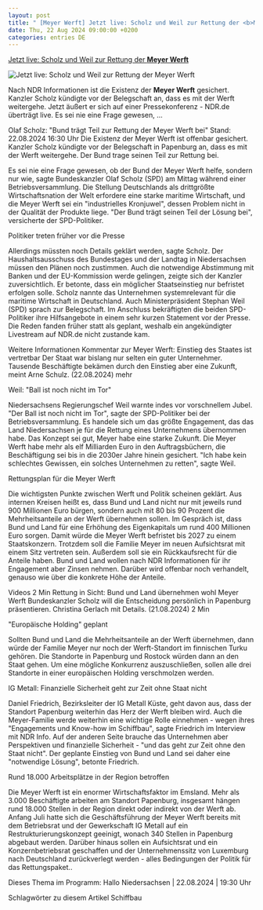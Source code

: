```yaml
---
layout: post
title: " [Meyer Werft] Jetzt live: Scholz und Weil zur Rettung der <b>Meyer Werft</b>"
date: Thu, 22 Aug 2024 09:00:00 +0200
categories: entries DE
---
```

[Jetzt live: Scholz und Weil zur Rettung der <b>Meyer Werft</b>](https://www.ndr.de/nachrichten/niedersachsen/osnabrueck_emsland/Jetzt-live-Scholz-und-Weil-zur-Rettung-der-Meyer-Werft,meyerwerft1802.html)

![Jetzt live: Scholz und Weil zur Rettung der <b>Meyer Werft</b>](https://www.ndr.de/nachrichten/niedersachsen/oldenburg_ostfriesland/meyerwerft1822_v-contentxl.jpg)

Nach NDR Informationen ist die Existenz der <b>Meyer Werft</b> gesichert. Kanzler Scholz kündigte vor der Belegschaft an, dass es mit der Werft weitergehe. Jetzt äußert er sich auf einer Pressekonferenz - NDR.de überträgt live. Es sei nie eine Frage gewesen, ...

Olaf Scholz: "Bund trägt Teil zur Rettung der Meyer Werft bei" Stand: 22.08.2024 16:30 Uhr Die Existenz der Meyer Werft ist offenbar gesichert. Kanzler Scholz kündigte vor der Belegschaft in Papenburg an, dass es mit der Werft weitergehe. Der Bund trage seinen Teil zur Rettung bei.

Es sei nie eine Frage gewesen, ob der Bund der Meyer Werft helfe, sondern nur wie, sagte Bundeskanzler Olaf Scholz (SPD) am Mittag während einer Betriebsversammlung. Die Stellung Deutschlands als drittgrößte Wirtschaftsnation der Welt erfordere eine starke maritime Wirtschaft, und die Meyer Werft sei ein "industrielles Kronjuwel", dessen Problem nicht in der Qualität der Produkte liege. "Der Bund trägt seinen Teil der Lösung bei", versicherte der SPD-Politiker.

Politiker treten früher vor die Presse

Allerdings müssten noch Details geklärt werden, sagte Scholz. Der Haushaltsausschuss des Bundestages und der Landtag in Niedersachsen müssen den Plänen noch zustimmen. Auch die notwendige Abstimmung mit Banken und der EU-Kommission werde gelingen, zeigte sich der Kanzler zuversichtlich. Er betonte, dass ein möglicher Staatseinstieg nur befristet erfolgen solle. Scholz nannte das Unternehmen systemrelevant für die maritime Wirtschaft in Deutschland. Auch Ministerpräsident Stephan Weil (SPD) sprach zur Belegschaft. Im Anschluss bekräftigten die beiden SPD-Politiker ihre Hilfsangebote in einem sehr kurzen Statement vor der Presse. Die Reden fanden früher statt als geplant, weshalb ein angekündigter Livestream auf NDR.de nicht zustande kam.

Weitere Informationen Kommentar zur Meyer Werft: Einstieg des Staates ist vertretbar Der Staat war bislang nur selten ein guter Unternehmer. Tausende Beschäftigte bekämen durch den Einstieg aber eine Zukunft, meint Arne Schulz. (22.08.2024) mehr

Weil: "Ball ist noch nicht im Tor"

Niedersachsens Regierungschef Weil warnte indes vor vorschnellem Jubel. "Der Ball ist noch nicht im Tor", sagte der SPD-Politiker bei der Betriebsversammlung. Es handele sich um das größte Engagement, das das Land Niedersachsen je für die Rettung eines Unternehmens übernommen habe. Das Konzept sei gut, Meyer habe eine starke Zukunft. Die Meyer Werft habe mehr als elf Milliarden Euro in den Auftragsbüchern, die Beschäftigung sei bis in die 2030er Jahre hinein gesichert. "Ich habe kein schlechtes Gewissen, ein solches Unternehmen zu retten", sagte Weil.

Rettungsplan für die Meyer Werft

Die wichtigsten Punkte zwischen Werft und Politik scheinen geklärt. Aus internen Kreisen heißt es, dass Bund und Land nicht nur mit jeweils rund 900 Millionen Euro bürgen, sondern auch mit 80 bis 90 Prozent die Mehrheitsanteile an der Werft übernehmen sollen. Im Gespräch ist, dass Bund und Land für eine Erhöhung des Eigenkapitals um rund 400 Millionen Euro sorgen. Damit würde die Meyer Werft befristet bis 2027 zu einem Staatskonzern. Trotzdem soll die Familie Meyer im neuen Aufsichtsrat mit einem Sitz vertreten sein. Außerdem soll sie ein Rückkaufsrecht für die Anteile haben. Bund und Land wollen nach NDR Informationen für ihr Engagement aber Zinsen nehmen. Darüber wird offenbar noch verhandelt, genauso wie über die konkrete Höhe der Anteile.

Videos 2 Min Rettung in Sicht: Bund und Land übernehmen wohl Meyer Werft Bundeskanzler Scholz will die Entscheidung persönlich in Papenburg präsentieren. Christina Gerlach mit Details. (21.08.2024) 2 Min

"Europäische Holding" geplant

Sollten Bund und Land die Mehrheitsanteile an der Werft übernehmen, dann würde der Familie Meyer nur noch der Werft-Standort im finnischen Turku gehören. Die Standorte in Papenburg und Rostock würden dann an den Staat gehen. Um eine mögliche Konkurrenz auszuschließen, sollen alle drei Standorte in einer europäischen Holding verschmolzen werden.

IG Metall: Finanzielle Sicherheit geht zur Zeit ohne Staat nicht

Daniel Friedrich, Bezirksleiter der IG Metall Küste, geht davon aus, dass der Standort Papenburg weiterhin das Herz der Werft bleiben wird. Auch die Meyer-Familie werde weiterhin eine wichtige Rolle einnehmen - wegen ihres "Engagements und Know-how im Schiffbau", sagte Friedrich im Interview mit NDR Info. Auf der anderen Seite brauche das Unternehmen aber Perspektiven und finanzielle Sicherheit - "und das geht zur Zeit ohne den Staat nicht". Der geplante Einstieg von Bund und Land sei daher eine "notwendige Lösung", betonte Friedrich.

Rund 18.000 Arbeitsplätze in der Region betroffen

Die Meyer Werft ist ein enormer Wirtschaftsfaktor im Emsland. Mehr als 3.000 Beschäftigte arbeiten am Standort Papenburg, insgesamt hängen rund 18.000 Stellen in der Region direkt oder indirekt von der Werft ab. Anfang Juli hatte sich die Geschäftsführung der Meyer Werft bereits mit dem Betriebsrat und der Gewerkschaft IG Metall auf ein Restrukturierungskonzept geeinigt, wonach 340 Stellen in Papenburg abgebaut werden. Darüber hinaus sollen ein Aufsichtsrat und ein Konzernbetriebsrat geschaffen und der Unternehmenssitz von Luxemburg nach Deutschland zurückverlegt werden - alles Bedingungen der Politik für das Rettungspaket..

Dieses Thema im Programm: Hallo Niedersachsen | 22.08.2024 | 19:30 Uhr

Schlagwörter zu diesem Artikel Schiffbau

